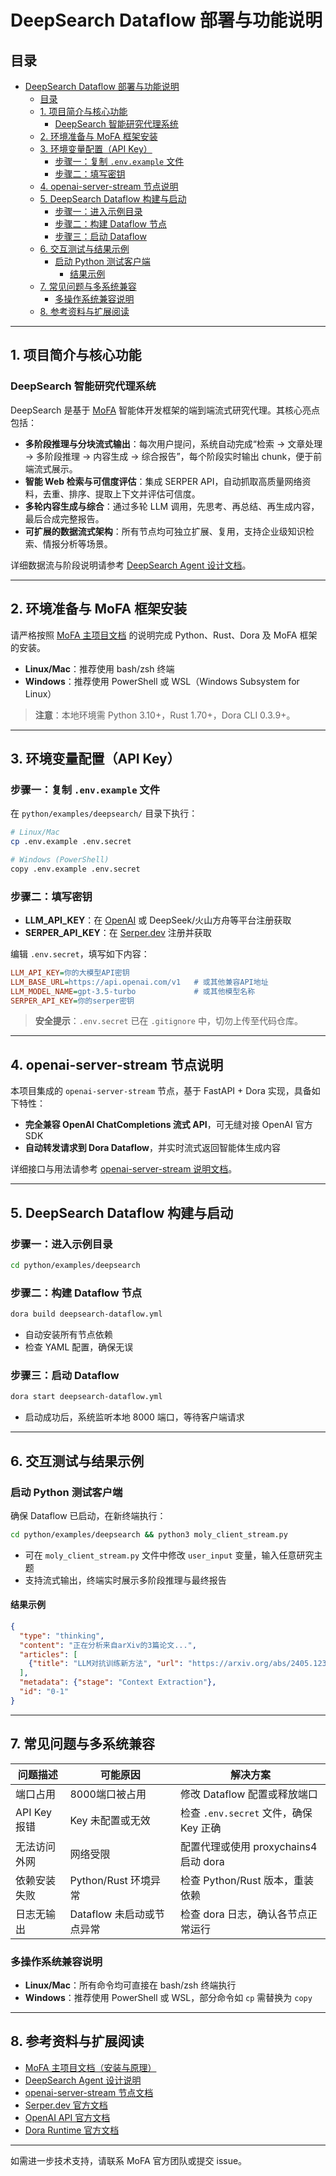 
# DeepSearch Dataflow 部署与功能说明

## 目录

- [DeepSearch Dataflow 部署与功能说明](#deepsearch-dataflow-部署与功能说明)
  - [目录](#目录)
  - [1. 项目简介与核心功能](#1-项目简介与核心功能)
    - [DeepSearch 智能研究代理系统](#deepsearch-智能研究代理系统)
  - [2. 环境准备与 MoFA 框架安装](#2-环境准备与-mofa-框架安装)
  - [3. 环境变量配置（API Key）](#3-环境变量配置api-key)
    - [步骤一：复制 `.env.example` 文件](#步骤一复制-envexample-文件)
    - [步骤二：填写密钥](#步骤二填写密钥)
  - [4. openai-server-stream 节点说明](#4-openai-server-stream-节点说明)
  - [5. DeepSearch Dataflow 构建与启动](#5-deepsearch-dataflow-构建与启动)
    - [步骤一：进入示例目录](#步骤一进入示例目录)
    - [步骤二：构建 Dataflow 节点](#步骤二构建-dataflow-节点)
    - [步骤三：启动 Dataflow](#步骤三启动-dataflow)
  - [6. 交互测试与结果示例](#6-交互测试与结果示例)
    - [启动 Python 测试客户端](#启动-python-测试客户端)
      - [结果示例](#结果示例)
  - [7. 常见问题与多系统兼容](#7-常见问题与多系统兼容)
    - [多操作系统兼容说明](#多操作系统兼容说明)
  - [8. 参考资料与扩展阅读](#8-参考资料与扩展阅读)

---

## 1. 项目简介与核心功能

### DeepSearch 智能研究代理系统

DeepSearch 是基于 [MoFA](../../README.md) 智能体开发框架的端到端流式研究代理。其核心亮点包括：

- **多阶段推理与分块流式输出**：每次用户提问，系统自动完成“检索 → 文章处理 → 多阶段推理 → 内容生成 → 综合报告”，每个阶段实时输出 chunk，便于前端流式展示。
- **智能 Web 检索与可信度评估**：集成 SERPER API，自动抓取高质量网络资料，去重、排序、提取上下文并评估可信度。
- **多轮内容生成与综合**：通过多轮 LLM 调用，先思考、再总结、再生成内容，最后合成完整报告。
- **可扩展的数据流式架构**：所有节点均可独立扩展、复用，支持企业级知识检索、情报分析等场景。

详细数据流与阶段说明请参考 [DeepSearch Agent 设计文档](../../agent-hub/deep-search/README.md)。

---

## 2. 环境准备与 MoFA 框架安装

请严格按照 [MoFA 主项目文档](../../README.md) 的说明完成 Python、Rust、Dora 及 MoFA 框架的安装。

- **Linux/Mac**：推荐使用 bash/zsh 终端
- **Windows**：推荐使用 PowerShell 或 WSL（Windows Subsystem for Linux）

> **注意**：本地环境需 Python 3.10+，Rust 1.70+，Dora CLI 0.3.9+。

---

## 3. 环境变量配置（API Key）

### 步骤一：复制 `.env.example` 文件

在 `python/examples/deepsearch/` 目录下执行：

```bash
# Linux/Mac
cp .env.example .env.secret

# Windows (PowerShell)
copy .env.example .env.secret
```

### 步骤二：填写密钥

- **LLM_API_KEY**：在 [OpenAI](https://platform.openai.com/account/api-keys) 或 DeepSeek/火山方舟等平台注册获取
- **SERPER_API_KEY**：在 [Serper.dev](https://serper.dev/) 注册并获取

编辑 `.env.secret`，填写如下内容：

```ini
LLM_API_KEY=你的大模型API密钥
LLM_BASE_URL=https://api.openai.com/v1   # 或其他兼容API地址
LLM_MODEL_NAME=gpt-3.5-turbo             # 或其他模型名称
SERPER_API_KEY=你的serper密钥
```

> **安全提示**：`.env.secret` 已在 `.gitignore` 中，切勿上传至代码仓库。

---

## 4. openai-server-stream 节点说明

本项目集成的 `openai-server-stream` 节点，基于 FastAPI + Dora 实现，具备如下特性：

- **完全兼容 OpenAI ChatCompletions 流式 API**，可无缝对接 OpenAI 官方 SDK
- **自动转发请求到 Dora Dataflow**，并实时流式返回智能体生成内容

详细接口与用法请参考 [openai-server-stream 说明文档](../../node-hub/openai-server-stream/README.md)。

---

## 5. DeepSearch Dataflow 构建与启动

### 步骤一：进入示例目录

```bash
cd python/examples/deepsearch
```

### 步骤二：构建 Dataflow 节点

```bash
dora build deepsearch-dataflow.yml
```

- 自动安装所有节点依赖
- 检查 YAML 配置，确保无误

### 步骤三：启动 Dataflow

```bash
dora start deepsearch-dataflow.yml
```

- 启动成功后，系统监听本地 8000 端口，等待客户端请求

---

## 6. 交互测试与结果示例

### 启动 Python 测试客户端

确保 Dataflow 已启动，在新终端执行：

```bash
cd python/examples/deepsearch && python3 moly_client_stream.py
```

- 可在 `moly_client_stream.py` 文件中修改 `user_input` 变量，输入任意研究主题
- 支持流式输出，终端实时展示多阶段推理与最终报告

#### 结果示例

```json
{
  "type": "thinking",
  "content": "正在分析来自arXiv的3篇论文...",
  "articles": [
    {"title": "LLM对抗训练新方法", "url": "https://arxiv.org/abs/2405.12345", "relevance": 0.95}
  ],
  "metadata": {"stage": "Context Extraction"},
  "id": "0-1"
}
```


---

## 7. 常见问题与多系统兼容

| 问题描述 | 可能原因 | 解决方案 |
|----------|----------|----------|
| 端口占用 | 8000端口被占用 | 修改 Dataflow 配置或释放端口 |
| API Key 报错 | Key 未配置或无效 | 检查 `.env.secret` 文件，确保 Key 正确 |
| 无法访问外网 | 网络受限 | 配置代理或使用 proxychains4 启动 dora |
| 依赖安装失败 | Python/Rust 环境异常 | 检查 Python/Rust 版本，重装依赖 |
| 日志无输出 | Dataflow 未启动或节点异常 | 检查 dora 日志，确认各节点正常运行 |

### 多操作系统兼容说明

- **Linux/Mac**：所有命令均可直接在 bash/zsh 终端执行
- **Windows**：推荐使用 PowerShell 或 WSL，部分命令如 `cp` 需替换为 `copy`

---

## 8. 参考资料与扩展阅读

- [MoFA 主项目文档（安装与原理）](../README.md)
- [DeepSearch Agent 设计说明](../../agent-hub/deep-search/README.md)
- [openai-server-stream 节点文档](../../node-hub/openai-server-stream/README.md)
- [Serper.dev 官方文档](https://serper.dev/)
- [OpenAI API 官方文档](https://platform.openai.com/docs/api-reference)
- [Dora Runtime 官方文档](https://dora-rs.ai/)

---

如需进一步技术支持，请联系 MoFA 官方团队或提交 issue。


